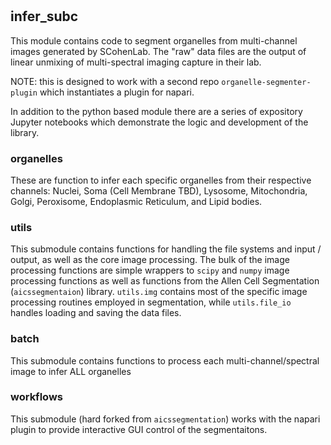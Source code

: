#

## infer_subc

This module contains code to segment organelles from multi-channel images generated by SCohenLab.   The "raw" data files are the output of linear unmixing of multi-spectral imaging capture in their lab.

NOTE:  this is designed to work with a second repo `organelle-segmenter-plugin` which instantiates a plugin for napari.

In addition to the python based module there are a series of expository Jupyter notebooks which demonstrate the logic and development of the library.

### organelles
These are function to infer each specific organelles from their respective channels: Nuclei, Soma (Cell Membrane TBD), Lysosome, Mitochondria, Golgi, Peroxisome, Endoplasmic Reticulum, and Lipid bodies.

### utils
This submodule contains functions for handling the file systems and input / output, as well as the core image processing.  The bulk of the image processing functions are simple wrappers to `scipy` and `numpy` image processing functions as well as functions from the Allen Cell Segmentation (`aicssegmentaion`) library.  `utils.img` contains most of the specific image processing routines employed in segmentation, while `utils.file_io` handles loading and saving the data files.

### batch
This submodule contains functions to process each multi-channel/spectral image to infer ALL organelles

### workflows
This submodule (hard forked from `aicssegmentation`) works with the napari plugin to provide interactive GUI control of the segmentaitons.
